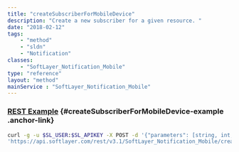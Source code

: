 ```yaml
---
title: "createSubscriberForMobileDevice"
description: "Create a new subscriber for a given resource. "
date: "2018-02-12"
tags:
    - "method"
    - "sldn"
    - "Notification"
classes:
    - "SoftLayer_Notification_Mobile"
type: "reference"
layout: "method"
mainService : "SoftLayer_Notification_Mobile"
---
```


### [REST Example](#createSubscriberForMobileDevice-example) <a href="/article/rest/"><i class="fas fa-question"></i></a> {#createSubscriberForMobileDevice-example .anchor-link} 
```bash
curl -g -u $SL_USER:$SL_APIKEY -X POST -d '{"parameters": [string, int, int]}' \
'https://api.softlayer.com/rest/v3.1/SoftLayer_Notification_Mobile/createSubscriberForMobileDevice'
```
